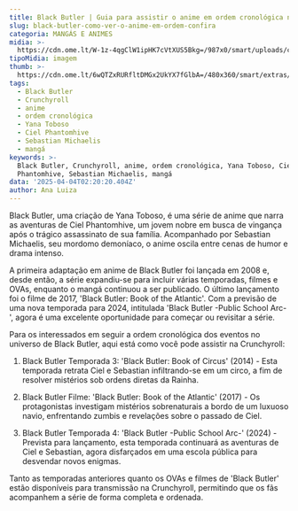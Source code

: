 ```yaml
---
title: Black Butler | Guia para assistir o anime em ordem cronológica na Crunchyroll
slug: black-butler-como-ver-o-anime-em-ordem-confira
categoria: MANGÁS E ANIMES
midia: >-
  https://cdn.ome.lt/W-1z-4qgClW1ipHK7cVtXUS5Bkg=/987x0/smart/uploads/conteudo/fotos/Design_sem_nome_-_2025-04-03T220215.381.png
tipoMidia: imagem
thumb: >-
  https://cdn.ome.lt/6wQTZxRURfltDMGx2UkYX7fGlbA=/480x360/smart/extras/conteudos/Design_sem_nome_-_2025-04-03T220215.381.png
tags:
  - Black Butler
  - Crunchyroll
  - anime
  - ordem cronológica
  - Yana Toboso
  - Ciel Phantomhive
  - Sebastian Michaelis
  - mangá
keywords: >-
  Black Butler, Crunchyroll, anime, ordem cronológica, Yana Toboso, Ciel
  Phantomhive, Sebastian Michaelis, mangá
data: '2025-04-04T02:20:20.404Z'
author: Ana Luiza
---
```


Black Butler, uma criação de Yana Toboso, é uma série de anime que narra as aventuras de Ciel Phantomhive, um jovem nobre em busca de vingança após o trágico assassinato de sua família. Acompanhado por Sebastian Michaelis, seu mordomo demoníaco, o anime oscila entre cenas de humor e drama intenso.

A primeira adaptação em anime de Black Butler foi lançada em 2008 e, desde então, a série expandiu-se para incluir várias temporadas, filmes e OVAs, enquanto o mangá continuou a ser publicado. O último lançamento foi o filme de 2017, 'Black Butler: Book of the Atlantic'. Com a previsão de uma nova temporada para 2024, intitulada 'Black Butler -Public School Arc-', agora é uma excelente oportunidade para começar ou revisitar a série.

Para os interessados em seguir a ordem cronológica dos eventos no universo de Black Butler, aqui está como você pode assistir na Crunchyroll:

1. Black Butler Temporada 3: 'Black Butler: Book of Circus' (2014) - Esta temporada retrata Ciel e Sebastian infiltrando-se em um circo, a fim de resolver mistérios sob ordens diretas da Rainha.

2. Black Butler Filme: 'Black Butler: Book of the Atlantic' (2017) - Os protagonistas investigam mistérios sobrenaturais a bordo de um luxuoso navio, enfrentando zumbis e revelações sobre o passado de Ciel.

3. Black Butler Temporada 4: 'Black Butler -Public School Arc-' (2024) - Prevista para lançamento, esta temporada continuará as aventuras de Ciel e Sebastian, agora disfarçados em uma escola pública para desvendar novos enigmas.

Tanto as temporadas anteriores quanto os OVAs e filmes de 'Black Butler' estão disponíveis para transmissão na Crunchyroll, permitindo que os fãs acompanhem a série de forma completa e ordenada.
